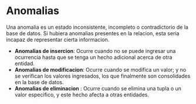 # Anomalias

Una anomalia es un estado inconsistente, incompleto o contradictorio de la base de datos. Si hubiera anomalias presentes en la relacion, esta seria incapaz de representar cierta informacion.

* **Anomalias de insercion**: Ocurre cuando no se puede ingresar una ocurrencia hasta que se tenga un hecho adicional acerca de otra entidad.
* **Anomalias de modificacion**: Ocurre cuando se modifica un valor; y no se verifican los valores ingresados, los que finalmente son consolidades en la base de datos.
* **Anomalias de eliminacion** : Ocurre cuando se elimina una tupla o un valor especifico, y este hecho afecta a otras entidades.